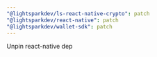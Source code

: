 ```yaml
---
"@lightsparkdev/ls-react-native-crypto": patch
"@lightsparkdev/react-native": patch
"@lightsparkdev/wallet-sdk": patch
---
```


Unpin react-native dep
